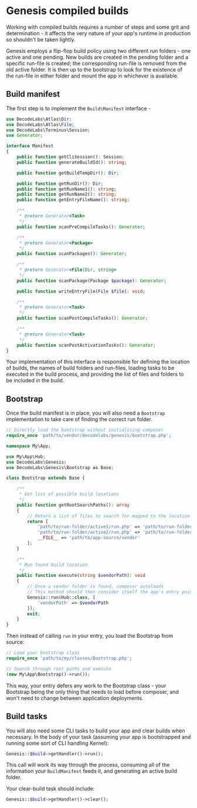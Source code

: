 # Genesis compiled builds

Working with compiled builds requires a number of steps and some grit and determination - it affects the very nature of your app's runtime in production so shouldn't be taken lightly.

Genesis employs a flip-flop build policy using two different run folders - one active and one pending. New builds are created in the pending folder and a specific run-file is created; the corresponding run-file is removed from the old active folder. It is then up to the bootstrap to look for the existence of the run-file in either folder and mount the app in whichever is available.

## Build manifest

The first step is to implement the `Build\Manifest` interface -

```php
use DecodeLabs\Atlas\Dir;
use DecodeLabs\Atlas\File;
use DecodeLabs\Terminus\Session;
use Generator;

interface Manifest
{
    public function getCliSession(): Session;
    public function generateBuildId(): string;

    public function getBuildTempDir(): Dir;

    public function getRunDir(): Dir;
    public function getRunName1(): string;
    public function getRunName2(): string;
    public function getEntryFileName(): string;

    /**
     * @return Generator<Task>
     */
    public function scanPreCompileTasks(): Generator;

    /**
     * @return Generator<Package>
     */
    public function scanPackages(): Generator;

    /**
     * @return Generator<File|Dir, string>
     */
    public function scanPackage(Package $package): Generator;

    public function writeEntryFile(File $file): void;

    /**
     * @return Generator<Task>
     */
    public function scanPostCompileTasks(): Generator;

    /**
     * @return Generator<Task>
     */
    public function scanPostActivationTasks(): Generator;
}
```

Your implementation of this interface is responsible for defining the location of builds, the names of build folders and run-files, loading tasks to be executed in the build process, and providing the list of files and folders to be included in the build.


## Bootstrap

Once the build manifest is in place, you will also need a `Bootstrap` implementation to take care of finding the correct run folder.

```php
// Directly load the bootstrap without initialising composer
require_once 'path/to/vendor/decodelabs/genesis/bootstrap.php';

namespace My\App;

use My\App\Hub;
use DecodeLabs\Genesis;
use DecodeLabs\Genesis\Bootstrap as Base;

class Bootstrap extends Base {

    /**
     * Get list of possible build locations
     */
    public function getRootSearchPaths(): array
    {
        // Return a list of files to search for mapped to the location of the vendor folder
        return [
            'path/to/run-folder/active1/run.php' => 'path/to/run-folder/active1/vendor',
            'path/to/run-folder/active2/run.php' => 'path/to/run-folder/active2/vendor',
            __FILE__ => 'path/to/app-source/vendor'
        ];
    }

    /**
     * Run found build location
     */
    public function execute(string $vendorPath): void
    {
        // Once a vendor folder is found, composer autoloads
        // This method should then consider itself the app's entry point
        Genesis::run(Hub::class, [
            'vendorPath' => $vendorPath
        ]);
        exit;
    }
}
```

Then instead of calling `run` in your entry, you load the Bootstrap from source:

```php
// Load your bootstrap class
require_once 'path/to/my/classes/Bootstrap.php';

// Search through root paths and execute
(new My\App\Bootstrap()->run());
```

This way, your entry defers any work to the Bootstrap class - your Bootstrap being the only thing that needs to load before composer, and won't need to change between application deployments.


## Build tasks

You will also need some CLI tasks to build your app and clear builds when necessary.
In the body of your task (assuming your app is bootstrapped and running some sort of CLI handling Kernel):

```php
Genesis::$build->getHandler()->run();
```

This call will work its way through the process, consuming all of the information your `BuildManifest` feeds it, and generating an active build folder.

Your clear-build task should include:

```php
Genesis::$build->getHandler()->clear();
```
